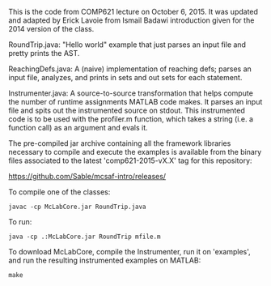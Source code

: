 This is the code from COMP621 lecture on October 6, 2015. It was updated and
adapted by Erick Lavoie from Ismail Badawi introduction given for the 2014
version of the class.

RoundTrip.java: "Hello world" example that just parses an input file and
pretty prints the AST.

ReachingDefs.java: A (naive) implementation of reaching defs; parses an input file,
analyzes, and prints in sets and out sets for each statement.

Instrumenter.java: A source-to-source transformation that helps compute the number
of runtime assignments MATLAB code makes. It parses an input file and spits out
the instrumented source on stdout. This instrumented code is to be used with the
profiler.m function, which takes a string (i.e. a function call) as an argument and
evals it.

The pre-compiled jar archive containing all the framework libraries necessary to
compile and execute the examples is available from the binary files associated
to the latest 'comp621-2015-vX.X' tag for this repository:

https://github.com/Sable/mcsaf-intro/releases/

To compile one of the classes:

    javac -cp McLabCore.jar RoundTrip.java

To run:

    java -cp .:McLabCore.jar RoundTrip mfile.m

To download McLabCore, compile the Instrumenter, run it on 'examples', and run the resulting instrumented examples on MATLAB:

    make
